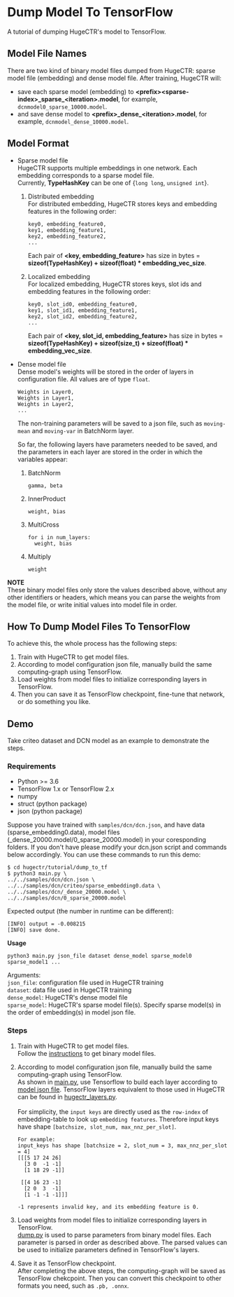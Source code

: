 # Dump Model To TensorFlow
A tutorial of dumping HugeCTR's model to TensorFlow.

## Model File Names
There are two kind of binary model files dumped from HugeCTR: sparse model file (embedding) and dense model file. After training, HugeCTR will:
- save each sparse model (embedding) to **\<prefix>\<sparse-index>\_sparse_\<iteration>.model**, for example, ```dcnmodel0_sparse_10000.model```.
- and save dense model to **\<prefix>\_dense_\<iteration>.model**, for example, ```dcnmodel_dense_10000.model```.

## Model Format 
+ Sparse model file <br>
HugeCTR supports multiple embeddings in one network. Each embedding corresponds to a sparse model file. <br>
Currently, **TypeHashKey** can be one of {`long long`,  `unsigned int`}.

  1. Distributed embedding <br>
For distributed embedding, HugeCTR stores keys and embedding features in the following order:
      ```
      key0, embedding_feature0, 
      key1, embedding_feature1, 
      key2, embedding_feature2,
      ...
      ```
      Each pair of **<key, embedding_feature>** has size in bytes = **sizeof(TypeHashKey) + sizeof(float) \* embedding_vec_size**.

  2. Localized embedding <br>
For localized embedding, HugeCTR stores keys, slot ids and embedding features in the following order:
      ```
      key0, slot_id0, embedding_feature0,
      key1, slot_id1, embedding_feature1,
      key2, slot_id2, embedding_feature2,
      ...
      ```
      Each pair of **<key, slot_id, embedding_feature>** has size in bytes = **sizeof(TypeHashKey) + sizeof(size_t) + sizeof(float) \* embedding_vec_size**.

+ Dense model file <br>
Dense model's weights will be stored in the order of layers in configuration file. All values are of type `float`.
  ```
  Weights in Layer0,
  Weights in Layer1, 
  Weights in Layer2,
  ...
  ```
  The non-training parameters will be saved to a json file, such as ```moving-mean``` and ```moving-var``` in BatchNorm layer. <br>

  So far, the following layers have parameters needed to be saved, and the parameters in each layer are stored in the order in which the variables appear:
  1. BatchNorm <br>
      ```
      gamma, beta
      ```

  2. InnerProduct <br>
      ```
      weight, bias
      ```

  3. MultiCross <br>
      ```
      for i in num_layers:
        weight, bias
      ```

  4. Multiply <br>
      ```
      weight
      ```

**NOTE** <br>
These binary model files only store the values described above, without any other identifiers or headers, which means you can parse the weights from the model file, or write initial values into model file in order.

## How To Dump Model Files To TensorFlow
To achieve this, the whole process has the following steps:<br>
1. Train with HugeCTR to get model files. 
2. According to model configuration json file, manually build the same computing-graph using TensorFlow.
3. Load weights from model files to initialize corresponding layers in TensorFlow.
4. Then you can save it as TensorFlow checkpoint, fine-tune that network, or do something you like.

## Demo 
Take criteo dataset and DCN model as an example to demonstrate the steps. 

### Requirements
+ Python >= 3.6
+ TensorFlow 1.x or TensorFlow 2.x
+ numpy
+ struct (python package)
+ json (python package)

Suppose you have trained with `samples/dcn/dcn.json`, and have data (sparse_embedding0.data), model files (_dense_20000.model/0_sparse_20000.model) in your coresponding folders.
If you don't have please modify your dcn.json script and commands below accordingly.
You can use these commands to run this demo:
```
$ cd hugectr/tutorial/dump_to_tf
$ python3 main.py \
../../samples/dcn/dcn.json \
../../samples/dcn/criteo/sparse_embedding0.data \
../../samples/dcn/_dense_20000.model \
../../samples/dcn/0_sparse_20000.model
```
Expected output (the number in runtime can be different):
```
[INFO] output = -0.008215
[INFO] save done.
```


**Usage** 
```
python3 main.py json_file dataset dense_model sparse_model0 sparse_model1 ...
```
Arguments: <br>
```json_file```: configuration file used in HugeCTR training <br>
```dataset```: data file used in HugeCTR training <br>
```dense_model```: HugeCTR's dense model file <br>
```sparse_model```: HugeCTR's sparse model file(s). Specify sparse model(s) in the order of embedding(s) in model json file.

### Steps
1. Train with HugeCTR to get model files.<br>
Follow the [instructions](../../samples/dcn/README.md) to get binary model files. 

2. According to model configuration json file, manually build the same computing-graph using TensorFlow.<br>
As shown in [main.py](./main.py), use Tensorflow to build each layer according to [model json file](../../samples/dcn/dcn.json). TensorFlow layers equivalent to those used in HugeCTR can be found in [hugectr_layers.py](./hugectr_layers.py). <br><br>
For simplicity, the ```input keys``` are directly used as the ```row-index``` of embedding-table to look up ```embedding features```. Therefore input keys have shape ```[batchsize, slot_num, max_nnz_per_slot]```. 
    ```
    For example:
    input_keys has shape [batchsize = 2, slot_num = 3, max_nnz_per_slot = 4]
    [[[5 17 24 26]
      [3 0  -1 -1]
      [1 18 29 -1]]
      
     [[4 16 23 -1]
      [2 0  3  -1]
      [1 -1 -1 -1]]]
      
    -1 represents invalid key, and its embedding feature is 0.
    ```

3. Load weights from model files to initialize corresponding layers in TensorFlow. <br>
[dump.py](./dump.py) is used to parse parameters from binary model files. Each parameter is parsed in order as described above. The parsed values can be used to initialize parameters defined in TensorFlow's layers.

4. Save it as TensorFlow checkpoint. <br>
After completing the above steps, the computing-graph will be saved as TensorFlow chekcpoint. Then you can convert this checkpoint to other formats you need, such as ```.pb, .onnx```.


